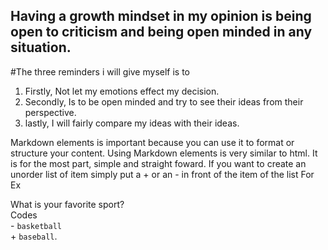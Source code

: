 ## Having a growth mindset in my opinion is being open to criticism and being open minded in any situation.
#The three reminders i will give myself is to 
1. Firstly, Not let my emotions effect my decision.
2. Secondly, Is to be open minded and try to see their ideas from their perspective.
3. lastly, I will fairly compare my ideas with their ideas.



 Markdown elements is important because you can use it to format or structure your content.
  Using Markdown elements is very similar to html.
 It is for the most part, simple and straight foward. 
 If you want to create an unorder list of item simply put a + or an - in front of the item of the list 
 For Ex 
     
 What is your favorite sport?  
     Codes  
    - `basketball`  
    + `baseball`.
 
  
 
